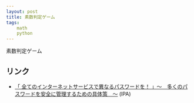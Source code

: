 ```yaml
---
layout: post
title: 素数判定ゲーム
tags:
	math
	python
---
```

素数判定ゲーム

## リンク
- [「 全てのインターネットサービスで異なるパスワードを！ 」～　多くのパスワードを安全に管理するための具体策　～](http://www.ipa.go.jp/security/txt/2013/08outline.html) (IPA)


